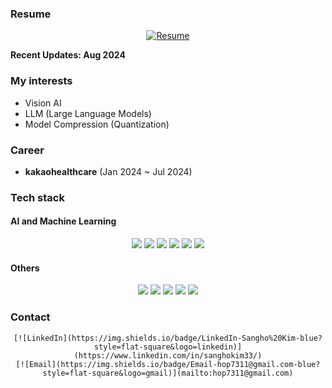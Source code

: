 ### Resume
<div align="center">
    <a href="./sangho_resume.pdf" target="_blank">
        <img src="https://img.shields.io/badge/Resume-PDF-orange?style=flat-square&logo=adobe" alt="Resume"/>
    </a>
</div>

**Recent Updates: Aug 2024**

### My interests  
- Vision AI
- LLM (Large Language Models)
- Model Compression (Quantization)

### Career
- **kakaohealthcare** (Jan 2024 ~ Jul 2024)


### Tech stack
#### AI and Machine Learning
<div align=center>
    <img src="https://img.shields.io/badge/Python-3776AB?style=flat-square&logo=Python&logoColor=fff"/>
    <img src="https://img.shields.io/badge/PyTorch-EE4C2C?style=flat-square&logo=PyTorch&logoColor=fff"/>
    <img src="https://img.shields.io/badge/TensorFlow-FF6F00?style=flat-square&logo=TensorFlow&logoColor=fff"/>
    <img src="https://img.shields.io/badge/Keras-D00000?style=flat-square&logo=Keras&logoColor=fff"/>
    <img src="https://img.shields.io/badge/ScikitLearn-F7931E?style=flat-square&logo=ScikitLearn&logoColor=fff"/>
    <img src="https://img.shields.io/badge/MLflow-0194E2?style=flat-square&logo=MLflow&logoColor=fff"/>
</div>

#### Others
<div align=center>
    <img src="https://img.shields.io/badge/pandas-150458?style=flat-square&logo=pandas&logoColor=fff"/>
    <img src="https://img.shields.io/badge/FastAPI-009688?style=flat-square&logo=FastAPI&logoColor=fff"/>
    <img src="https://img.shields.io/badge/Docker-2496ED?style=flat-square&logo=Docker&logoColor=fff"/>
    <img src="https://img.shields.io/badge/GCP-4285F4?style=flat-square&logo=GoogleCloud&logoColor=fff"/>
    <img src="https://img.shields.io/badge/Linux-FCC624?style=flat-square&logo=Linux&logoColor=000"/>
</div>


### Contact
<div align=center>  

    [![LinkedIn](https://img.shields.io/badge/LinkedIn-Sangho%20Kim-blue?style=flat-square&logo=linkedin)](https://www.linkedin.com/in/sanghokim33/)
    [![Email](https://img.shields.io/badge/Email-hop7311@gmail.com-blue?style=flat-square&logo=gmail)](mailto:hop7311@gmail.com)
</div>
